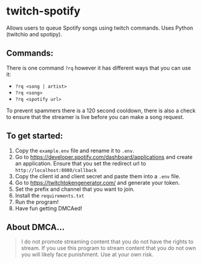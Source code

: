 # twitch-spotify
Allows users to queue Spotify songs using twitch commands. Uses Python (twitchio and spotipy).

## Commands:
There is one command ``?rq`` however it has different ways that you can use it:
- ``?rq <song | artist>``
- ``?rq <song>``
- ``?rq <spotify url>``

To prevent spammers there is a 120 second cooldown, there is also a check to ensure that the streamer is live before you can make a song request.

## To get started:
1. Copy the ``example.env`` file and rename it to ``.env``.
2. Go to https://developer.spotify.com/dashboard/applications and create an application. Ensure that you set the redirect url to ``http://localhost:8080/callback``
3. Copy the client id and client secret and paste them into a ``.env`` file.
4. Go to https://twitchtokengenerator.com/ and generate your token.
5. Set the prefix and channel that you want to join.
6. Install the ``requirements.txt``
7. Run the program!
8. Have fun getting DMCAed!


## About DMCA...
> I do not promote streaming content that you do not have the rights to stream. If you use this program to stream content that you do not own you will likely face punishment. Use at your own risk.
